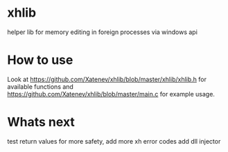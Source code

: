 # xhlib
helper lib for memory editing in foreign processes via windows api

# How to use
Look at https://github.com/Xatenev/xhlib/blob/master/xhlib/xhlib.h for available functions and https://github.com/Xatenev/xhlib/blob/master/main.c for example usage.

# Whats next
test return values for more safety, add more xh error codes
add dll injector
